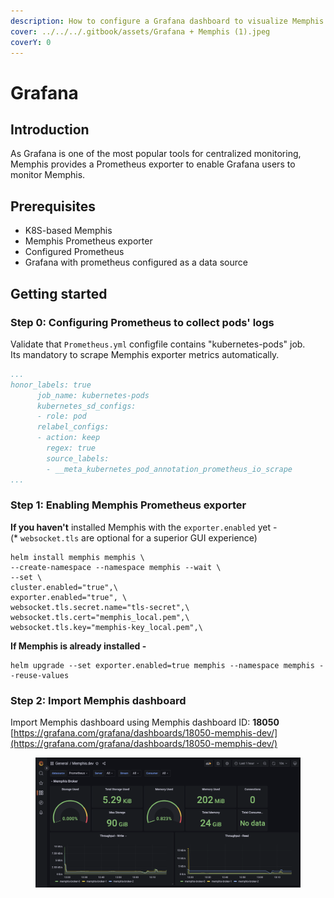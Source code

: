 ```yaml
---
description: How to configure a Grafana dashboard to visualize Memphis metrics
cover: ../../../.gitbook/assets/Grafana + Memphis (1).jpeg
coverY: 0
---
```


# Grafana

## Introduction

As Grafana is one of the most popular tools for centralized monitoring, Memphis provides a Prometheus exporter to enable Grafana users to monitor Memphis.

## Prerequisites

* K8S-based Memphis
* Memphis Prometheus exporter
* Configured Prometheus
* Grafana with prometheus configured as a data source

## Getting started

### Step 0: Configuring Prometheus to collect pods' logs

Validate that `Prometheus.yml` configfile contains "kubernetes-pods" job.\
Its mandatory to scrape Memphis exporter metrics automatically.

```yaml
...
honor_labels: true
      job_name: kubernetes-pods
      kubernetes_sd_configs:
      - role: pod
      relabel_configs:
      - action: keep
        regex: true
        source_labels:
        - __meta_kubernetes_pod_annotation_prometheus_io_scrape
...
```

### Step 1: Enabling Memphis Prometheus exporter

**If you haven't** installed Memphis with the `exporter.enabled` yet -\
(\* `websocket.tls` are optional for a superior GUI experience)

```
helm install memphis memphis \
--create-namespace --namespace memphis --wait \
--set \
cluster.enabled="true",\
exporter.enabled="true", \
websocket.tls.secret.name="tls-secret",\
websocket.tls.cert="memphis_local.pem",\
websocket.tls.key="memphis-key_local.pem",\
```

**If Memphis is already installed -**

```
helm upgrade --set exporter.enabled=true memphis --namespace memphis --reuse-values
```

### Step 2: Import Memphis dashboard

Import Memphis dashboard using Memphis dashboard ID: **18050**\
[https://grafana.com/grafana/dashboards/18050-memphis-dev/](https://grafana.com/grafana/dashboards/18050-memphis-dev/)

<figure><img src="../../../.gitbook/assets/image (1).png" alt=""><figcaption></figcaption></figure>
